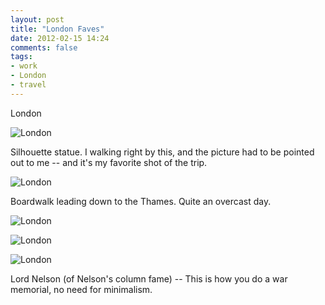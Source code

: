 ```yaml
---
layout: post
title: "London Faves"
date: 2012-02-15 14:24
comments: false
tags:
- work
- London
- travel
---
```

London

![London](http://media.eick.us/media/photographs/2012/2012-02-12/London-64.jpg)


Silhouette statue.  I walking right by this, and the picture had to be pointed out to me -- and it's my favorite shot of the trip.

![London](http://media.eick.us/media/photographs/2012/2012-02-12/London-31.jpg)


Boardwalk leading down to the Thames.  Quite an overcast day.

![London](http://media.eick.us/media/photographs/2012/2012-02-12/London-44.jpg)


![London](http://media.eick.us/media/photographs/2012/2012-02-12/London-47.jpg)


![London](http://media.eick.us/media/photographs/2012/2012-02-12/London-15.jpg)


Lord Nelson (of Nelson's column fame) -- This is how you do a war memorial, no need for minimalism.
